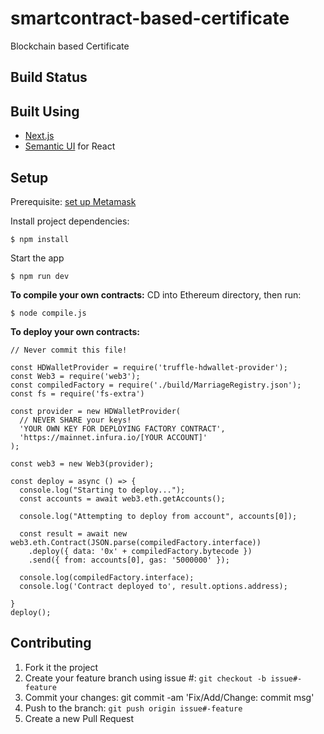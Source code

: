 # smartcontract-based-certificate
Blockchain based Certificate


## Build Status

## Built Using

 - [Next.js](https://nextjs.org/)
 - [Semantic UI](https://react.semantic-ui.com/) for React

## Setup
Prerequisite: [set up Metamask](https://www.cryptokitties.co/faq#Installing-MetaMask-your-digital-wallet) 

Install project dependencies:

    $ npm install

Start the app

    $ npm run dev

**To compile your own contracts:**
CD into Ethereum directory, then run: 

    $ node compile.js

**To deploy your own contracts:**

    // Never commit this file!
    
    const HDWalletProvider = require('truffle-hdwallet-provider');
    const Web3 = require('web3');
    const compiledFactory = require('./build/MarriageRegistry.json');
    const fs = require('fs-extra')
    
    const provider = new HDWalletProvider(
      // NEVER SHARE your keys!
      'YOUR OWN KEY FOR DEPLOYING FACTORY CONTRACT',
      'https://mainnet.infura.io/[YOUR ACCOUNT]'
    );
    
    const web3 = new Web3(provider);
    
    const deploy = async () => {
      console.log("Starting to deploy...");
      const accounts = await web3.eth.getAccounts();
    
      console.log("Attempting to deploy from account", accounts[0]);
    
      const result = await new web3.eth.Contract(JSON.parse(compiledFactory.interface))
        .deploy({ data: '0x' + compiledFactory.bytecode })
        .send({ from: accounts[0], gas: '5000000' });
    
      console.log(compiledFactory.interface);
      console.log('Contract deployed to', result.options.address);
    
    }
    deploy();

## Contributing

 1. Fork it the project
 2. Create your feature branch using issue #: `git checkout -b issue#-feature`
 3. Commit your changes: git commit -am 'Fix/Add/Change: commit msg'
 4. Push to the branch: `git push origin issue#-feature`
 5. Create a new Pull Request


